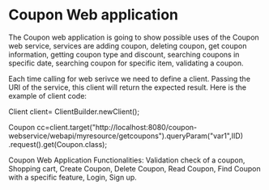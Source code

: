 # Coupon Web application
The Coupon web application is going to show
possible uses of the Coupon web service, services are adding coupon, deleting coupon, get coupon
information, getting coupon type and discount, searching coupons in specific date,
searching coupon for specific item, validating a coupon.

Each time calling for web serivce we need to define a client. Passing the URI
of the service, this client will return the expected result. Here is the example of
client code:

Client client= ClientBuilder.newClient();

Coupon cc=client.target("http://localhost:8080/coupon-
webservice/webapi/myresource/getcoupons").queryParam("var1",IID)
.request().get(Coupon.class);

Coupon Web Application Functionalities:
Validation check of a coupon, Shopping cart, Create Coupon, Delete Coupon, Read Coupon, 
Find Coupon with a specific feature, Login, Sign up.



